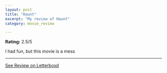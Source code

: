 ```yaml
---
layout: post
title: "Haunt"
excerpt: "My review of Haunt"
category: movie_review

---
```


**Rating:** 2.5/5

I had fun, but this movie is a mess

<hr>

[See Review on Letterboxd](https://boxd.it/1q8Na3)
